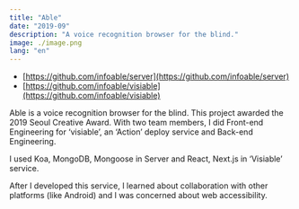 ```yaml
---
title: "Able"
date: "2019-09"
description: "A voice recognition browser for the blind."
image: ./image.png
lang: "en"
---
```

* [https://github.com/infoable/server](https://github.com/infoable/server)
* [https://github.com/infoable/visiable](https://github.com/infoable/visiable)

Able is a voice recognition browser for the blind. This project awarded the 2019 Seoul Creative Award. With two team members, I did Front-end Engineering for ‘visiable’, an ‘Action’ deploy service and Back-end Engineering.

I used Koa, MongoDB, Mongoose in Server and React, Next.js in ‘Visiable’ service.

After I developed this service, I learned about collaboration with other platforms (like Android) and I was concerned about web accessibility.